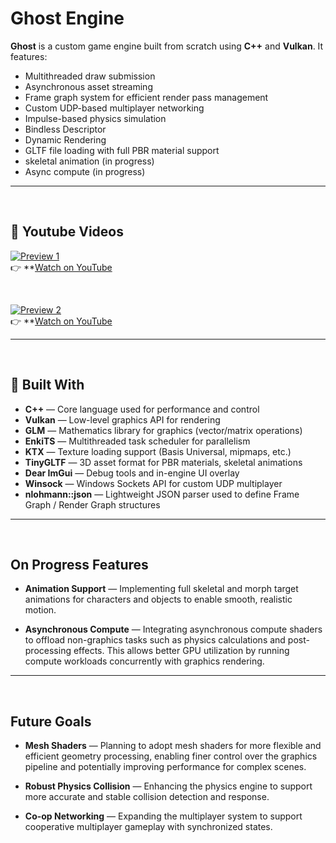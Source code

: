 # Ghost Engine

**Ghost** is a custom game engine built from scratch using **C++** and **Vulkan**. It features:

- Multithreaded draw submission  
- Asynchronous asset streaming  
- Frame graph system for efficient render pass management  
- Custom UDP-based multiplayer networking  
- Impulse-based physics simulation
- Bindless Descriptor
- Dynamic Rendering
- GLTF file loading with full PBR material support
-  skeletal animation (in progress)  
- Async compute (in progress)

---
&nbsp;

## 🎥 Youtube Videos

[![Preview 1](https://github-production-user-asset-6210df.s3.amazonaws.com/111285385/446884791-8d41dd2a-a300-42da-beaf-d41fda5eccab.jpg?X-Amz-Algorithm=AWS4-HMAC-SHA256&X-Amz-Credential=AKIAVCODYLSA53PQK4ZA%2F20250523%2Fus-east-1%2Fs3%2Faws4_request&X-Amz-Date=20250523T063620Z&X-Amz-Expires=300&X-Amz-Signature=679e2d0420f2cee05f0ad04a793d6f7536d315e7120ec0d1d4cc959558eb32f1&X-Amz-SignedHeaders=host)](https://www.youtube.com/watch?v=YTnyMrknYvQ)  
👉 **[Watch on YouTube](https://www.youtube.com/watch?v=YTnyMrknYvQ)

&nbsp;

[![Preview 2](https://github-production-user-asset-6210df.s3.amazonaws.com/111285385/446886449-c80a4594-3007-4cc5-a573-7e0108b0582e.jpg?X-Amz-Algorithm=AWS4-HMAC-SHA256&X-Amz-Credential=AKIAVCODYLSA53PQK4ZA%2F20250523%2Fus-east-1%2Fs3%2Faws4_request&X-Amz-Date=20250523T063709Z&X-Amz-Expires=300&X-Amz-Signature=874aa3c8ccfc35c114ee900b56f6035ef035a6afe84038c07e25a69f9a4aac04&X-Amz-SignedHeaders=host)](https://www.youtube.com/watch?v=0siSgmZTg-s)  
👉 **[Watch on YouTube](https://www.youtube.com/watch?v=0siSgmZTg-s)

---

&nbsp;

## 🔧 Built With

- **C++** — Core language used for performance and control  
- **Vulkan** — Low-level graphics API for rendering  
- **GLM** — Mathematics library for graphics (vector/matrix operations)  
- **EnkiTS** — Multithreaded task scheduler for parallelism  
- **KTX** — Texture loading support (Basis Universal, mipmaps, etc.)  
- **TinyGLTF** — 3D asset format for PBR materials, skeletal animations  
- **Dear ImGui** — Debug tools and in-engine UI overlay  
- **Winsock** — Windows Sockets API for custom UDP multiplayer  
- **nlohmann::json** — Lightweight JSON parser used to define Frame Graph / Render Graph structures

---

&nbsp;

## On Progress Features

- **Animation Support** — Implementing full skeletal and morph target animations for characters and objects to enable smooth, realistic motion.

- **Asynchronous Compute** — Integrating asynchronous compute shaders to offload non-graphics tasks such as physics calculations and post-processing effects. This allows better GPU utilization by running compute workloads concurrently with graphics rendering.

---

&nbsp;

## Future Goals

- **Mesh Shaders** — Planning to adopt mesh shaders for more flexible and efficient geometry processing, enabling finer control over the graphics pipeline and potentially improving performance for complex scenes.

- **Robust Physics Collision** — Enhancing the physics engine to support more accurate and stable collision detection and response.

- **Co-op Networking** — Expanding the multiplayer system to support cooperative multiplayer gameplay with synchronized states.


